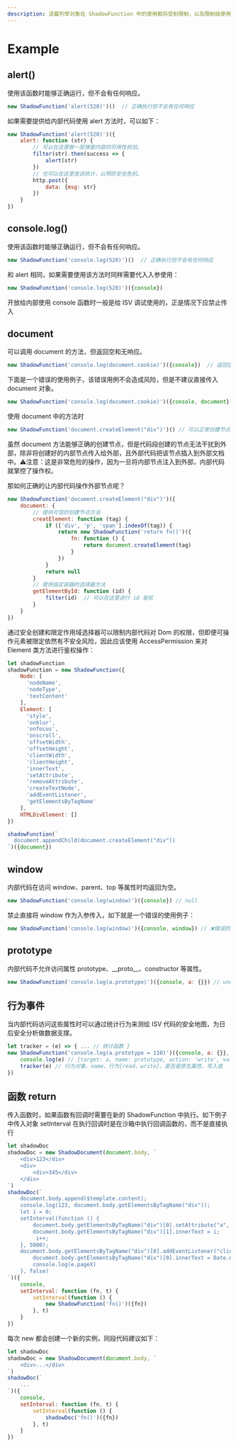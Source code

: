 ```yaml
---
description: 该篇列举对象在 ShadowFunction 中的使用都将受到限制，以及限制级使用中的注意事项。
---
```


# Example

## alert\(\)

使用该函数时能够正确运行，但不会有任何响应。

```javascript
new ShadowFunction('alert(520)')()  // 正确执行但不会有任何响应
```

如果需要提供给内部代码使用 alert 方法时，可以如下：

```javascript
new ShadowFunction('alert(520)')({
    alert: function (str) {
        // 可以在这里做一层弹窗内容的可用性校验。
        filter(str).then(success => {
            alert(str)
        })  
        // 也可以在这里发送统计，以预防安全危机。
        http.post({
            data: {msg: str}
        })
    }
})
```

## console.log\(\)

使用该函数时能够正确运行，但不会有任何响应。

```javascript
new ShadowFunction('console.log(520)')()  // 正确执行但不会有任何响应
```

和 alert 相同，如果需要使用该方法时同样需要代入入参使用：

```javascript
new ShadowFunction('console.log(520)')({console})
```

开放给内部使用 console 函数时一般是给 ISV 调试使用的，正是情况下应禁止传入

## document

可以调用 document 的方法，但返回空和无响应。

```javascript
new ShadowFunction('console.log(document.cookie)')({console})  // 返回空 ''
```

下面是一个错误的使用例子，该错误用例不会造成风险，但是不建议直接传入 document 对象。

```javascript
new ShadowFunction('console.log(document.cookie)')({console, document}) // 不会泄漏 cookie，除非设置 cookie 为白名单
```

使用 document 中的方法时

```javascript
new ShadowFunction('document.createElement("div")')() // 可以正常创建节点
```

虽然 document 方法能够正确的创建节点，但是代码段创建的节点无法干扰到外部，除非将创建好的内部节点传入给外部，且外部代码把该节点插入到外部文档中。⚠️注意：这是非常危险的操作，因为一旦将内部节点注入到外部，内部代码就掌控了操作权。

那如何正确的让内部代码操作外部节点呢？

```javascript
new ShadowFunction('document.createElement("div")')({
    document: {
        // 提供可信的创建节点方法
        creatElement: function (tag) {
            if (['div', 'p', 'span'].indexOf(tag)) {
                return new ShadowFunction('return fn()')({
                    fn: function () {
                        return document.createElement(tag)
                    }
                })
            }
            return null
        }
        // 提供指定容器的选择器方法
        getElementById: function (id) {
            filter(id)  // 可以在这里进行 id 鉴权
        }
    }
})
```

通过安全创建和限定作用域选择器可以限制内部代码对 Dom 的权限，但即便可操作元素被限定依然有不安全风险，因此应该使用 AccessPermission 来对 Element 类方法进行鉴权操作：

```javascript
let shadowFunction 
shadowFunction = new ShadowFunction({
    Node: [
      'nodeName',
      'nodeType',
      'textContent'
    ],
    Element: [
      'style',
      'onblur',
      'onfocus',
      'onscroll',
      'offsetWidth',
      'offsetHeight',
      'clientWidth',
      'clientHeight',
      'innerText',
      'setAttribute',
      'removeAttribute',
      'createTextNode',
      'addEventListener',
      'getElementsByTagName'
    ],
    HTMLDivElement: []
})

shadowFunction(`
  document.appendChild(document.createElement("div"))
`)({document})
```

## window

内部代码在访问 window、parent、top 等属性时均返回为空。

```javascript
new ShadowFunction('console.log(window)')({console}) // null
```

禁止直接将 window 作为入参传入，如下就是一个错误的使用例子：

```javascript
new ShadowFunction('console.log(window)')({console, window}) // ❌错误的例子
```

## prototype

内部代码不允许访问属性 prototype、\_\_proto\_\_、constructor 等属性。

```javascript
new ShadowFunction('console.log(a.prototype)')({console, a: {}}) // undefined
```

## 行为事件

当内部代码访问这些属性时可以通过统计行为来测绘 ISV 代码的安全地图，为日后安全分析做数据支撑。

```javascript
let tracker = (e) => { ... // 统计函数 }
new ShadowFunction('console.log(a.prototype = 110)')({console, a: {}}, e => {
    console.log(e) // {target: a, name: prototype, action: 'write', value: 110}
    tracker(e) // 行为对象、name、行为[read、write]、是否是原生属性、写入值
})
```

## 函数 return

传入函数时，如果函数有回调时需要在新的 ShadowFunction 中执行。如下例子中传入对象 setInterval 在执行回调时是在沙箱中执行回调函数的，而不是直接执行

```javascript
let shadowDoc
shadowDoc = new ShadowDocument(document.body, `
    <div>123</div>
    <div>
        <div>345</div>
    </div>
`)
shadowDoc(`
    document.body.append($template.content);
    console.log(123, document.body.getElementsByTagName("div")); 
    let i = 0; 
    setInterval(function () {
        document.body.getElementsByTagName("div")[0].setAttribute("a", i);
        document.body.getElementsByTagName("div")[1].innerText = i;
         i++; 
    }, 5000);
    document.body.getElementsByTagName("div")[0].addEventListener("click", function (e) {
        document.body.getElementsByTagName("div")[0].innerText = Date.now(); 
        console.log(e.pageX)
    }, false)
`)({
    console, 
    setInterval: function (fn, t) {
        setInterval(function () {
            new ShadowFunction('fn()')({fn})
        }, t)
    }
})
```

每次 new 都会创建一个新的实例，同段代码建议如下：

```javascript
let shadowDoc
shadowDoc = new ShadowDocument(document.body, `
    <div>...</div>
`)
shadowDoc(`
    ...
`)({
    console, 
    setInterval: function (fn, t) {
        setInterval(function () {
            shadowDoc('fn()')({fn})
        }, t)
    }
})
```



